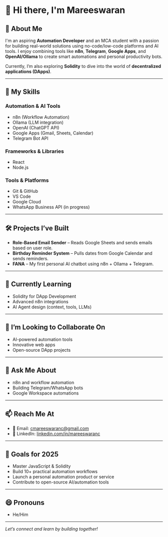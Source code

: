 # 👋 Hi there, I'm Mareeswaran

## 🚀 About Me
I'm an aspiring **Automation Developer** and an MCA student with a passion for building real-world solutions using no-code/low-code platforms and AI tools. I enjoy combining tools like **n8n**, **Telegram**, **Google Apps**, and **OpenAI/Ollama** to create smart automations and personal productivity bots.

Currently, I’m also exploring **Solidity** to dive into the world of **decentralized applications (DApps)**.

---

## 🧠 My Skills

### Automation & AI Tools
- n8n (Workflow Automation)
- Ollama (LLM integration)
- OpenAI (ChatGPT API)
- Google Apps (Gmail, Sheets, Calendar)
- Telegram Bot API

### Frameworks & Libraries
- React
- Node.js

### Tools & Platforms
- Git & GitHub
- VS Code
- Google Cloud
- WhatsApp Business API (in progress)

---

## 🛠️ Projects I’ve Built
- **Role-Based Email Sender** – Reads Google Sheets and sends emails based on user role.
- **Birthday Reminder System** – Pulls dates from Google Calendar and sends reminders.
- **FANA** – My first personal AI chatbot using n8n + Ollama + Telegram.

---

## 🌱 Currently Learning
- Solidity for DApp Development
- Advanced n8n integrations
- AI Agent design (context, tools, LLMs)

---

## 🤝 I’m Looking to Collaborate On
- AI-powered automation tools
- Innovative web apps
- Open-source DApp projects

---

## 💬 Ask Me About
- n8n and workflow automation
- Building Telegram/WhatsApp bots
- Google Workspace automations

---

## 📫 Reach Me At
- 📧 Email: cmareeswaranc@gmail.com  
- 🔗 LinkedIn: [linkedin.com/in/mareeswaranc](https://www.linkedin.com/in/mareeswaranc)

---

## 🎯 Goals for 2025
- Master JavaScript & Solidity  
- Build 10+ practical automation workflows  
- Launch a personal automation product or service  
- Contribute to open-source AI/automation tools

---

## 😄 Pronouns
- He/Him

---

*Let’s connect and learn by building together!*
